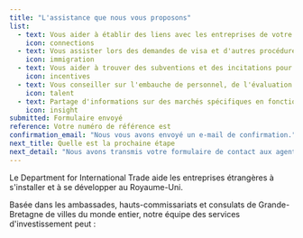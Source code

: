 ```yaml
---
title: "L'assistance que nous vous proposons"
list: 
  - text: Vous aider à établir des liens avec les entreprises de votre secteur
    icon: connections
  - text: Vous assister lors des demandes de visa et d'autres procédures relatives à l'immigration
    icon: immigration
  - text: Vous aider à trouver des subventions et des incitations pour favoriser la croissance de votre entreprise
    icon: incentives
  - text: Vous conseiller sur l'embauche de personnel, de l'évaluation comparative des salaires à la formation, en passant par le recrutement
    icon: talent
  - text: Partage d'informations sur des marchés spécifiques en fonction de vos besoins
    icon: insight
submitted: Formulaire envoyé
reference: Votre numéro de référence est
confirmation_email: "Nous vous avons envoyé un e-mail de confirmation."
next_title: Quelle est la prochaine étape
next_detail: "Nous avons transmis votre formulaire de contact aux agents du programme Investir en Grande-Bretagne. Ils vous contacteront prochainement."
---
```

Le Department for International Trade aide les entreprises étrangères à s'installer et à se développer au Royaume-Uni.

Basée dans les ambassades, hauts-commissariats et consulats de Grande-Bretagne de villes du monde entier, notre équipe des services d'investissement peut :
